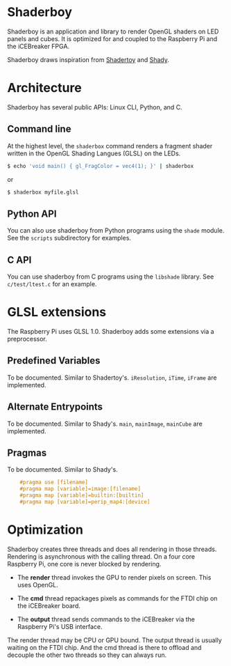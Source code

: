 # Shaderboy

Shaderboy is an application and library to render OpenGL shaders
on LED panels and cubes.  It is optimized for and coupled to
the Raspberry Pi and the iCEBreaker FPGA.

Shaderboy draws inspiration from [Shadertoy](https://shadertoy.com)
and [Shady](https://github.com/polyfloyd/shady).


# Architecture

Shaderboy has several public APIs: Linux CLI, Python, and C.

## Command line 

At the highest level, the `shaderbox` command renders a fragment
shader written in the OpenGL Shading Langues (GLSL) on the LEDs.

```sh
$ echo 'void main() { gl_FragColor = vec4(1); }' | shaderbox
```

or

```sh
$ shaderbox myfile.glsl
```

## Python API

You can also use shaderboy from Python programs using the `shade`
module.  See the `scripts` subdirectory for examples.


## C API

You can use shaderboy from C programs using the `libshade` library.
See `c/test/ltest.c` for an example.


# GLSL extensions

The Raspberry Pi uses GLSL 1.0.  Shaderboy adds some extensions
via a preprocessor.

## Predefined Variables

To be documented.  Similar to Shadertoy's.
`iResolution`, `iTime`, `iFrame` are implemented.

## Alternate Entrypoints

To be documented.  Similar to Shady's.
`main`, `mainImage`, `mainCube` are implemented.


## Pragmas

To be documented.  Similar to Shady's.
```c
    #pragma use [filename]
    #pragma map [variable]=image:[filename]
    #pragma map [variable]=builtin:[builtin]
    #pragma map [variable]=perip_map4:[device]
```


# Optimization

Shaderboy creates three threads and does all rendering in those
threads.  Rendering is asynchronous with the calling thread.
On a four core Raspberry Pi, one core is never blocked by
rendering.

 * The **render** thread invokes the GPU to render pixels on screen.
   This uses OpenGL.
 
 * The **cmd** thread repackages pixels as commands for the FTDI chip
   on the iCEBreaker board.
   
 * The **output** thread sends commands to the iCEBreaker
   via the Raspberry Pi's USB interface.

The render thread may be CPU or GPU bound.  The output thread is
usually waiting on the FTDI chip.  And the cmd thread is there to
offload and decouple the other two threads so they can always run.
